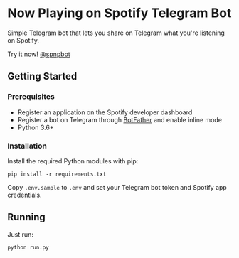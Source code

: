 # Now Playing on Spotify Telegram Bot

Simple Telegram bot that lets you share on Telegram what you're listening on Spotify.

Try it now! [@spnpbot](https://t.me/spnpbot)

## Getting Started

### Prerequisites

* Register an application on the Spotify developer dashboard
* Register a bot on Telegram through [BotFather](https://t.me/BotFather) and enable inline mode
* Python 3.6+


### Installation

Install the required Python modules with pip:

```
pip install -r requirements.txt
```
Copy `.env.sample` to `.env` and set your Telegram bot token and Spotify app credentials.

## Running 

Just run:

```
python run.py
```
